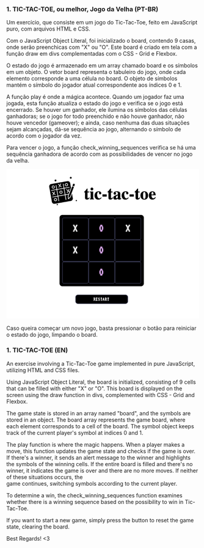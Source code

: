 ### 1. TIC-TAC-TOE, ou melhor, Jogo da Velha (PT-BR)

   Um exercício, que consiste em um jogo do Tic-Tac-Toe, feito em JavaScript puro, com arquivos HTML e CSS.

   Com o JavaScript Object Literal, foi inicializado o board, contendo 9 casas, onde serão preenchicas com "X" ou "O". Este board é 
criado em tela com a função draw em divs complementadas com o CSS - Grid e Flexbox.

   O estado do jogo é armazenado em um array chamado board e os símbolos em um objeto. O vetor board representa o tabuleiro do jogo, onde 
cada elemento corresponde a uma célula no board. O objeto de símbolos mantém o símbolo do jogador atual correspondente aos índices 0 e 1.

   A função play é onde a mágica acontece. Quando um jogador faz uma jogada, esta função atualiza o estado do jogo e verifica se o jogo 
está encerrado. Se houver um ganhador, ele ilumina os símbolos das células ganhadoras; se o jogo for todo preenchido e não houve 
ganhador, não houve vencedor (gameover); e ainda, caso nenhuma das duas situações sejam alcançadas, dá-se sequência ao jogo, alternando 
o símbolo de acordo com o jogador da vez.

   Para vencer o jogo, a função check_winning_sequences verifica se há uma sequência ganhadora de acordo com as possibilidades de vencer no jogo da velha.

<img src="./assets/images/screenshot-1.png" />

Caso queira começar um novo jogo, basta pressionar o botão para reiniciar o estado do jogo, limpando o board.

### 1. TIC-TAC-TOE (EN)

An exercise involving a Tic-Tac-Toe game implemented in pure JavaScript, utilizing HTML and CSS files.

Using JavaScript Object Literal, the board is initialized, consisting of 9 cells that can be filled with either "X" or "O". This board       is displayed on the screen using the draw function in divs, complemented with CSS - Grid and Flexbox.

The game state is stored in an array named "board", and the symbols are stored in an object. The board array represents the game board,      where each element corresponds to a cell of the board. The symbol object keeps track of the current player's symbol at indices 0 and 1.

The play function is where the magic happens. When a player makes a move, this function updates the game state and checks if the game is 
over. If there's a winner, it sends an alert message to the winner and highlights the symbols of the winning cells. If the entire board      is filled and there's no winner, it indicates the game is over and there are no more moves. If neither of these situations occurs, the   
game continues, switching symbols according to the current player.

To determine a win, the check_winning_sequences function examines whether there is a winning sequence based on the possibility to win 
in Tic-Tac-Toe.

If you want to start a new game, simply press the button to reset the game state, clearing the board.


Best Regards! <3

